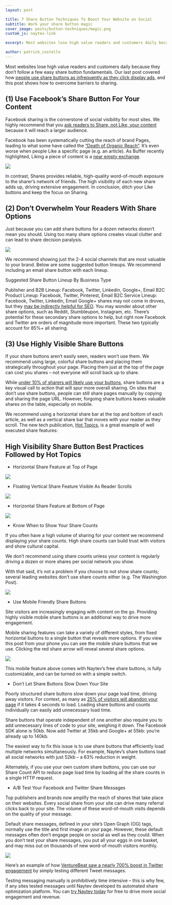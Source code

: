```yaml
---
layout: post

title: 7 Share Button Techniques To Boost Your Website on Social
subtitle: Work your share button magic
cover_image: posts/button-techniques/magic.png
custom_js: naytev-link

excerpt: Most websites lose high value readers and customers daily because they don’t follow a few easy share button fundamentals. 

author: patrick_costello
---
```


Most websites lose high value readers and customers daily because they don’t follow a few easy share button fundamentals. Our last post covered how [people use share buttons as infrequently as they click display ads](http://blog.naytev.com/social-share-buttons-analysis/), and this post shows how to overcome barriers to sharing.

## (1) Use Facebook’s Share Button For Your Content

Facebook sharing is the cornerstone of social visibility for most sites. We highly recommend that you [ask readers to Share, not Like, your content](http://blog.naytev.com/facebook-share-button-vs-like-button-showdown/) because it will reach a larger audience.

Facebook has been systematically cutting the reach of brand Pages, leading to what some have called the [“Death of Organic Reach”](http://marketingland.com/facebook-kills-organic-reach-108160). It’s even worse when people Like a specific page (e.g. an article). As Buffer recently highlighted, Liking a piece of content is a [near empty exchange](https://blog.bufferapp.com/facebook-like-button).

<div class="full zoomable"><img src="/images/posts/button-techniques/vs.png"></div> 

In contrast, Shares provides reliable, high-quality word-of-mouth exposure to the sharer’s network of friends. The high visibility of each new share adds up, driving extensive engagement. In conclusion, ditch your Like buttons and keep the focus on Sharing.

## (2) Don’t Overwhelm Your Readers With Share Options

Just because you can add share buttons for a dozen networks doesn’t mean you should. Using too many share options creates visual clutter and can lead to share decision paralysis.

<div class="full zoomable"><img src="/images/posts/button-techniques/twotofour.png"></div> 

We recommend showing just the 2-4 social channels that are most valuable to your brand. Below are some suggested button lineups. We recommend including an email share button with each lineup.

Suggested Share Button Lineup By Business Type

Publisher and B2B Lineup: Facebook, Twitter, Linkedin, Google+, Email
B2C Product Lineup: Facebook, Twitter, Pinterest, Email
B2C Service Lineup: Facebook, Twitter, Linkedin, Email
Google+ shares may not come in droves, but they [may be indirectly helpful for SEO](http://mashable.com/2012/02/21/google-plus-1-seo/). You may wonder about other share options, such as Reddit, Stumbleupon, Instagram, etc. There’s potential for these secondary share options to help, but right now Facebook and Twitter are orders of magnitude more important. These two typically account for 85%+ all sharing.

## (3) Use Highly Visible Share Buttons

If your share buttons aren’t easily seen, readers won’t use them. We recommend using large, colorful share buttons and placing them strategically throughout your page. Placing them just at the top of the page can cost you shares – not everyone will scroll back up to share.

While [under 10% of sharers will likely use your buttons](http://blog.naytev.com/social-share-buttons-analysis/), share buttons are a key visual call to action that will spur more overall sharing. On sites that don’t use share buttons, people can still share pages manually by copying and sharing the page URL. However, forgoing share buttons leaves valuable shares on the table, especially on mobile.

We recommend using a horizontal share bar at the top and bottom of each article, as well as a vertical share bar that moves with your reader as they scroll. The new tech publication, [Hot Topics](http://www.hottopics.ht/stories/finance/needs-branches-10-mobile-banks-app/), is a great example of well executed share features:

## High Visibility Share Button Best Practices Followed by Hot Topics

* Horizontal Share Feature at Top of Page

<div class="full zoomable"><img src="/images/posts/button-techniques/best.png"></div> 

* Floating Vertical Share Feature Visible As Reader Scrolls

<div class="full zoomable"><img src="/images/posts/button-techniques/floating.png"></div> 

* Horizontal Share Feature at Bottom of Page

 <div class="full zoomable"><img src="/images/posts/button-techniques/horiz.png"></div> 

* Know When to Show Your Share Counts

If you often have a high volume of sharing for your content we recommend displaying your share counts. High share counts can build trust with visitors and show cultural capital.

We don’t recommend using share counts unless your content is regularly driving a dozen or more shares per social network you show.

With that said, it’s not a problem if you choose to not show share counts; several leading websites don’t use share counts either (e.g. The Washington Post).

<div class="full zoomable"><img src="/images/posts/button-techniques/comparison.png"></div> 

* Use Mobile Friendly Share Buttons

Site visitors are increasingly engaging with content on the go. Providing highly visible mobile share buttons is an additional way to drive more engagement.

Mobile sharing features can take a variety of different styles, from fixed horizontal buttons to a single button that reveals more options. If you view this post from your phone you can see the mobile share buttons that we use. Clicking the red share arrow will reveal several share options.

<div class="full zoomable"><img src="/images/posts/button-techniques/mobile.png"></div> 

This mobile feature above comes with Naytev’s free share buttons, is fully customizable, and can be turned on with a simple switch.

* Don’t Let Share Buttons Slow Down Your Site

Poorly structured share buttons slow down your page load time, driving away visitors. For context, as many as  [25% of visitors will abandon your page](https://blog.kissmetrics.com/loading-time/) if it takes 4 seconds to load. Loading share buttons and counts individually can easily add unnecessary load time.

Share buttons that operate independent of one another also require you to add unnecessary lines of code to your site, weighing it down. The Facebook SDK alone is 50kb. Now add Twitter at 35kb and Google+ at 55kb: you’re already up to 140kb.

The easiest way to fix this issue is to use share buttons that efficiently load multiple networks simultaneously. For example, Naytev’s share buttons load all social networks with just 52kb – a 63% reduction in weight.

Alternately, if you use your own custom share buttons, you can use our Share Count API to reduce page load time by loading all the share counts in a single HTTP request.

* A/B Test Your Facebook and Twitter Share Messages

Top publishers and brands now amplify the reach of shares that take place on their websites. Every social share from your site can drive many referral clicks back to your site. The volume of these word-of-mouth visits depends on the quality of your message.

Default share messages, defined in your site’s Open Graph (OG) tags, normally use the title and first image on your page. However, these default messages often don’t engage people on social as well as they could. When you don’t test your share messages, you put all your eggs in one basket, and may miss out on thousands of new word-of-mouth visitors monthly.

<div class="full zoomable"><img src="/images/posts/button-techniques/ab.png"></div> 

Here’s an example of how [VentureBeat saw a nearly 700% boost in Twitter engagement](https://www.naytev.com/casestudy/venturebeat) by simply testing different Tweet messages.

Testing messaging manually is prohibitively time intensive – this is why few, if any sites tested messages until Naytev developed its automated share optimization platform. You can <a href="https://www.naytev.com" class="naytev-sponsored-link">try Naytev today</a> for free to drive more social engagement and revenue.